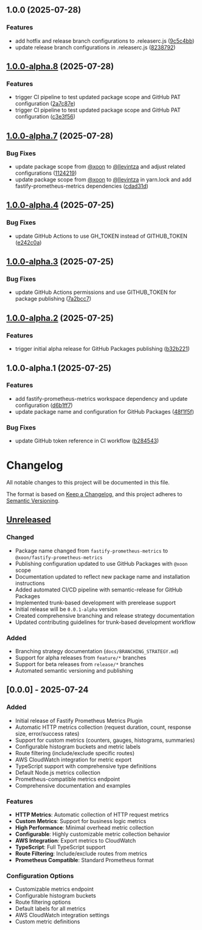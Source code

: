 ## 1.0.0 (2025-07-28)


### Features

* add hotfix and release branch configurations to .releaserc.js ([9c5c4bb](https://github.com/llevintza/aws-fastify-prometheus/commit/9c5c4bb1d1e59bf37bf1d254961d8afe56e17b7c))
* update release branch configurations in .releaserc.js ([8238792](https://github.com/llevintza/aws-fastify-prometheus/commit/82387928b11847792c62ddc895e7807e0d294c57))

## [1.0.0-alpha.8](https://github.com/llevintza/aws-fastify-prometheus/compare/v1.0.0-alpha.7...v1.0.0-alpha.8) (2025-07-28)


### Features

* trigger CI pipeline to test updated package scope and GitHub PAT configuration ([2a7c87e](https://github.com/llevintza/aws-fastify-prometheus/commit/2a7c87e6426288e6a03d139f9469fb70190e9d98))
* trigger CI pipeline to test updated package scope and GitHub PAT configuration ([c3e3f56](https://github.com/llevintza/aws-fastify-prometheus/commit/c3e3f56a7f798865910ea48d2eabaf020f34ff77))

## [1.0.0-alpha.7](https://github.com/llevintza/aws-fastify-prometheus/compare/v1.0.0-alpha.6...v1.0.0-alpha.7) (2025-07-28)


### Bug Fixes

* update package scope from [@xoon](https://github.com/xoon) to [@llevintza](https://github.com/llevintza) and adjust related configurations ([1124219](https://github.com/llevintza/aws-fastify-prometheus/commit/112421971860a0dbaf67c3668e92b6495ede38da))
* update package scope from [@xoon](https://github.com/xoon) to [@llevintza](https://github.com/llevintza) in yarn.lock and add fastify-prometheus-metrics dependencies ([cdad31d](https://github.com/llevintza/aws-fastify-prometheus/commit/cdad31d10e8e5204fa6bed718211a8cb642e3015))

## [1.0.0-alpha.4](https://github.com/llevintza/aws-fastify-prometheus/compare/v1.0.0-alpha.3...v1.0.0-alpha.4) (2025-07-25)


### Bug Fixes

* update GitHub Actions to use GH_TOKEN instead of GITHUB_TOKEN ([e242c0a](https://github.com/llevintza/aws-fastify-prometheus/commit/e242c0a0d4184c72efe05a1dfbb4d879750e9932))

## [1.0.0-alpha.3](https://github.com/llevintza/aws-fastify-prometheus/compare/v1.0.0-alpha.2...v1.0.0-alpha.3) (2025-07-25)


### Bug Fixes

* update GitHub Actions permissions and use GITHUB_TOKEN for package publishing ([7a2bcc7](https://github.com/llevintza/aws-fastify-prometheus/commit/7a2bcc7fc00cbd8a5b5604fc539b25454251db49))

## [1.0.0-alpha.2](https://github.com/llevintza/aws-fastify-prometheus/compare/v1.0.0-alpha.1...v1.0.0-alpha.2) (2025-07-25)


### Features

* trigger initial alpha release for GitHub Packages publishing ([b32b221](https://github.com/llevintza/aws-fastify-prometheus/commit/b32b2216233e982df783e174cba71ae6a048b854))

## 1.0.0-alpha.1 (2025-07-25)


### Features

* add fastify-prometheus-metrics workspace dependency and update configuration ([d6b1ff7](https://github.com/llevintza/aws-fastify-prometheus/commit/d6b1ff72701cdddd5bbe09e2bec62f00c8e7b736))
* update package name and configuration for GitHub Packages ([48f1f5f](https://github.com/llevintza/aws-fastify-prometheus/commit/48f1f5f219d332ac504dc08f8c296275d0c249d0))


### Bug Fixes

* update GitHub token reference in CI workflow ([b284543](https://github.com/llevintza/aws-fastify-prometheus/commit/b284543ab2782daff5347b1861e3cc4af2548f8a))

# Changelog

All notable changes to this project will be documented in this file.

The format is based on [Keep a Changelog](https://keepachangelog.com/en/1.0.0/),
and this project adheres to [Semantic Versioning](https://semver.org/spec/v2.0.0.html).

## [Unreleased]

### Changed
- Package name changed from `fastify-prometheus-metrics` to `@xoon/fastify-prometheus-metrics`
- Publishing configuration updated to use GitHub Packages with `@xoon` scope
- Documentation updated to reflect new package name and installation instructions
- Added automated CI/CD pipeline with semantic-release for GitHub Packages
- Implemented trunk-based development with prerelease support
- Initial release will be `0.0.1-alpha` version
- Created comprehensive branching and release strategy documentation
- Updated contributing guidelines for trunk-based development workflow

### Added
- Branching strategy documentation (`docs/BRANCHING_STRATEGY.md`)
- Support for alpha releases from `feature/*` branches
- Support for beta releases from `release/*` branches
- Automated semantic versioning and publishing

## [0.0.0] - 2025-07-24

### Added
- Initial release of Fastify Prometheus Metrics Plugin
- Automatic HTTP metrics collection (request duration, count, response size, error/success rates)
- Support for custom metrics (counters, gauges, histograms, summaries)
- Configurable histogram buckets and metric labels
- Route filtering (include/exclude specific routes)
- AWS CloudWatch integration for metric export
- TypeScript support with comprehensive type definitions
- Default Node.js metrics collection
- Prometheus-compatible metrics endpoint
- Comprehensive documentation and examples

### Features
- **HTTP Metrics**: Automatic collection of HTTP request metrics
- **Custom Metrics**: Support for business logic metrics
- **High Performance**: Minimal overhead metric collection
- **Configurable**: Highly customizable metric collection behavior
- **AWS Integration**: Export metrics to CloudWatch
- **TypeScript**: Full TypeScript support
- **Route Filtering**: Include/exclude routes from metrics
- **Prometheus Compatible**: Standard Prometheus format

### Configuration Options
- Customizable metrics endpoint
- Configurable histogram buckets
- Route filtering options
- Default labels for all metrics
- AWS CloudWatch integration settings
- Custom metric definitions

[Unreleased]: https://github.com/llevintza/aws-fastify-prometheus/compare/v1.0.0...HEAD
[1.0.0]: https://github.com/llevintza/aws-fastify-prometheus/releases/tag/v1.0.0
